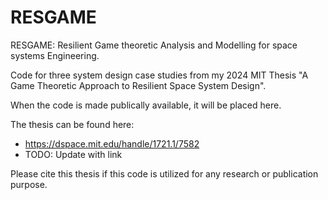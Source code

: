 # RESGAME
RESGAME: Resilient Game theoretic Analysis and Modelling for space systems Engineering.

Code for three system design case studies from my 2024 MIT Thesis "A Game Theoretic Approach to Resilient Space System Design".

When the code is made publically available, it will be placed here.

The thesis can be found here:
- https://dspace.mit.edu/handle/1721.1/7582
- TODO: Update with link

Please cite this thesis if this code is utilized for any research or publication purpose. 
